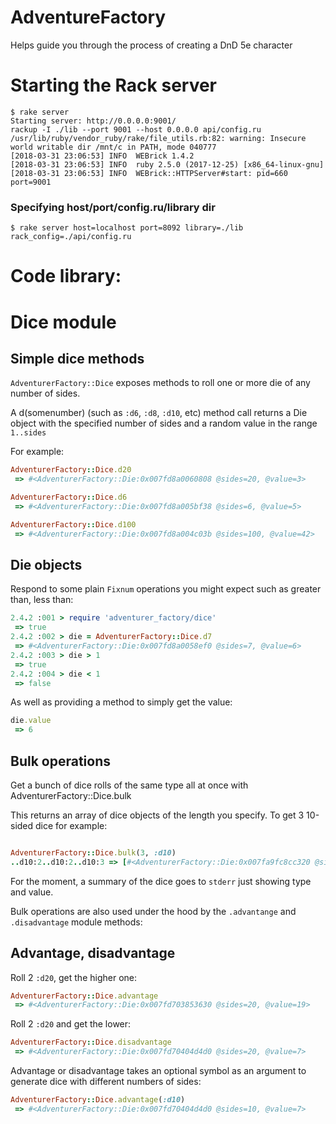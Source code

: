 # AdventureFactory
Helps guide you through the process of creating a DnD 5e character

# Starting the Rack server
```
$ rake server
Starting server: http://0.0.0.0:9001/
rackup -I ./lib --port 9001 --host 0.0.0.0 api/config.ru
/usr/lib/ruby/vendor_ruby/rake/file_utils.rb:82: warning: Insecure world writable dir /mnt/c in PATH, mode 040777
[2018-03-31 23:06:53] INFO  WEBrick 1.4.2
[2018-03-31 23:06:53] INFO  ruby 2.5.0 (2017-12-25) [x86_64-linux-gnu]
[2018-03-31 23:06:53] INFO  WEBrick::HTTPServer#start: pid=660 port=9001
```

### Specifying host/port/config.ru/library dir

```
$ rake server host=localhost port=8092 library=./lib rack_config=./api/config.ru
```

# Code library:
# Dice module

## Simple dice methods
`AdventurerFactory::Dice` exposes methods to roll one or more die of any number of sides.

A d(somenumber) (such as `:d6`, `:d8`, `:d10`, etc) method call returns a Die object with the specified number of sides and a random value in the range `1..sides`

For example: 
```ruby
AdventurerFactory::Dice.d20
 => #<AdventurerFactory::Die:0x007fd8a0060808 @sides=20, @value=3>

AdventurerFactory::Dice.d6
 => #<AdventurerFactory::Die:0x007fd8a005bf38 @sides=6, @value=5>

AdventurerFactory::Dice.d100
 => #<AdventurerFactory::Die:0x007fd8a004c03b @sides=100, @value=42>
```

## Die objects

Respond to some plain `Fixnum` operations you might expect such as greater than, less than:
```ruby
2.4.2 :001 > require 'adventurer_factory/dice'
 => true 
2.4.2 :002 > die = AdventurerFactory::Dice.d7
 => #<AdventurerFactory::Die:0x007fd8a0058ef0 @sides=7, @value=6> 
2.4.2 :003 > die > 1
 => true 
2.4.2 :004 > die < 1
 => false 
```

As well as providing a method to simply get the value:
```ruby
die.value
 => 6 
```

## Bulk operations

Get a bunch of dice rolls of the same type all at once with AdventurerFactory::Dice.bulk

This returns an array of dice objects of the length you specify.
To get 3 10-sided dice for example:

```ruby

AdventurerFactory::Dice.bulk(3, :d10)
..d10:2..d10:2..d10:3 => [#<AdventurerFactory::Die:0x007fa9fc8cc320 @sides=10, @value=2>, #<AdventurerFactory::Die:0x007fa9fc8cc1e0 @sides=10, @value=2>, #<AdventurerFactory::Die:0x007fa9fc8cc0c8 @sides=10, @value=3>] 
```

For the moment, a summary of the dice goes to `stderr` just showing type and value.

Bulk operations are also used under the hood by the `.advantange` and `.disadvantage` module methods:

## Advantage, disadvantage

Roll 2 `:d20`, get the higher one:
```ruby
AdventurerFactory::Dice.advantage
 => #<AdventurerFactory::Die:0x007fd703853630 @sides=20, @value=19> 
```

Roll 2 `:d20` and get the lower:

```ruby
AdventurerFactory::Dice.disadvantage
 => #<AdventurerFactory::Die:0x007fd70404d4d0 @sides=20, @value=7> 
```

Advantage or disadvantage takes an optional symbol as an argument to generate dice with different numbers of sides:
```ruby
AdventurerFactory::Dice.advantage(:d10)
 => #<AdventurerFactory::Die:0x007fd70404d4d0 @sides=10, @value=7> 
```
